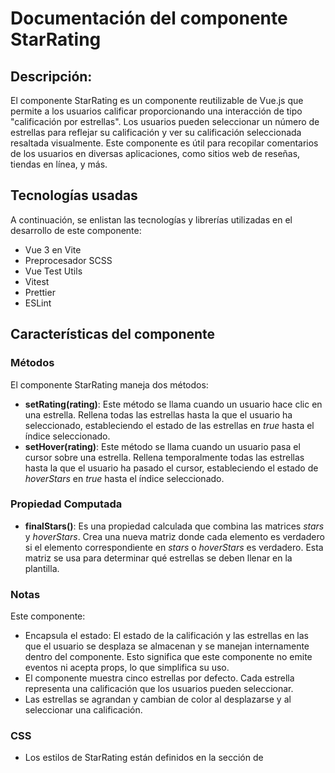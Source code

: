 # Documentación del componente StarRating

## Descripción:
El componente StarRating es un componente reutilizable de Vue.js que permite a los usuarios calificar proporcionando una interacción de tipo "calificación por estrellas". Los usuarios pueden seleccionar un número de estrellas para reflejar su calificación y ver su calificación seleccionada resaltada visualmente. Este componente es útil para recopilar comentarios de los usuarios en diversas aplicaciones, como sitios web de reseñas, tiendas en línea, y más.

## Tecnologías usadas
A continuación, se enlistan las tecnologías y librerías utilizadas en el desarrollo de este componente:
* Vue 3 en Vite
* Preprocesador SCSS
* Vue Test Utils
* Vitest
* Prettier
* ESLint
    	
## Características del componente
### Métodos
El componente StarRating maneja dos métodos:
* **setRating(rating)**: Este método se llama cuando un usuario hace clic en una estrella. Rellena todas las estrellas hasta la que el usuario ha seleccionado, estableciendo el estado de las estrellas en *true* hasta el índice seleccionado.
* **setHover(rating)**: Este método se llama cuando un usuario pasa el cursor sobre una estrella. Rellena temporalmente todas las estrellas hasta la que el usuario ha pasado el cursor, estableciendo el estado de *hoverStars* en *true* hasta el índice seleccionado. 
    
### Propiedad Computada
* **finalStars()**: Es una propiedad calculada que combina las matrices *stars* y *hoverStars*. Crea una nueva matriz donde cada elemento es verdadero si el elemento correspondiente en *stars* o *hoverStars* es verdadero. Esta matriz se usa para determinar qué estrellas se deben llenar en la plantilla.

### Notas
Este componente:
- Encapsula el estado: El estado de la calificación y las estrellas en las que el usuario se desplaza se almacenan y se manejan internamente dentro del componente. Esto significa que este componente no emite eventos ni acepta props, lo que simplifica su uso.
- El componente muestra cinco estrellas por defecto. Cada estrella representa una calificación que los usuarios pueden seleccionar.
- Las estrellas se agrandan y cambian de color al desplazarse y al seleccionar una calificación.

### CSS
- Los estilos de StarRating están definidos en la sección de <style> y usan la extensión .scss.
- Los estilos están "scoped", lo que significa que solo se aplicarán a este componente y no afectarán a otros componentes de la aplicación donde se reutilice.
- Se pueden modificar las variables *$star-color* y *$star-filled-color* para cambiar el color de las estrellas sin seleccionar y el color que obtienen después de seleccionarlas o al pasar el cursor encima.
- La clase *star--filled* se aplica si la estrella correspondiente en la matriz finalStars es verdadera.

## Uso del componente
Para utilizar este componente, primero se debe descargar el archivo *StarRating.vue* que se encuentra dentro de *src/components* y agregarlo al proyecto donde se reutilizara. 
Dentro del proyecto se debe de importar e incluir en los componentes de la instancia de Vue, para posteriormente usar la etiqueta del componente dentro de la plantilla (template) de Vue, como se muestra a continuación:

```vue
<template>
  <StarRating />
</template>

<script>
import StarRating from './components/StarRating.vue'

export default {
  components: {
    StarRating
  }
}
</script>
```

## Demostración
Al importar y utilizar el componente de StarRating, se visualiza de la siguiente manera:

**Visualización de las estrellas vacías**

![stars](https://github.com/MileydyMtz/vue-star-rating-component/assets/85470047/46ebd468-bcbc-4db1-a4d3-226c0a576bb0)

**Estrellas al pasar el mouse sobre ellas**

![hover select stars](https://github.com/MileydyMtz/vue-star-rating-component/assets/85470047/215b462e-eead-4948-bf91-cb840d612a0b)

**Estrellas seleccionadas**

![selected stars](https://github.com/MileydyMtz/vue-star-rating-component/assets/85470047/d0046fab-cba5-49fa-b0dd-ab44f035c585)


## Pruebas
Las pruebas se han implementado utilizando vitest y vue-test-utils. 
A continuación, se presentan las pruebas implementadas:
* **renders properly**: Verifica que el componente renderiza correctamente cinco estrellas que inicialmente no están llenas.
* **fills stars on click**: Asegura que, al hacer clic en una estrella, todas las estrellas hasta esa estrella, inclusive, se llenan.
* **fills stars on hover**: Comprueba que, al pasar el cursor sobre una estrella, todas las estrellas hasta esa estrella, inclusive, se llenan.

